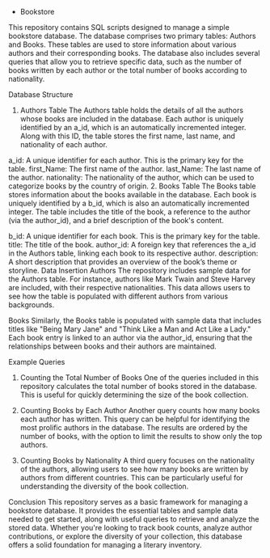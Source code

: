 * Bookstore




This repository contains SQL scripts designed to manage a simple bookstore database. The database comprises two primary tables: Authors and Books. These tables are used to store information about various authors and their corresponding books. The database also includes several queries that allow you to retrieve specific data, such as the number of books written by each author or the total number of books according to nationality.

Database Structure
1. Authors Table
The Authors table holds the details of all the authors whose books are included in the database. Each author is uniquely identified by an a_id, which is an automatically incremented integer. Along with this ID, the table stores the first name, last name, and nationality of each author.

a_id: A unique identifier for each author. This is the primary key for the table.
first_Name: The first name of the author.
last_Name: The last name of the author.
nationality: The nationality of the author, which can be used to categorize books by the country of origin.
2. Books Table
The Books table stores information about the books available in the database. Each book is uniquely identified by a b_id, which is also an automatically incremented integer. The table includes the title of the book, a reference to the author (via the author_id), and a brief description of the book's content.

b_id: A unique identifier for each book. This is the primary key for the table.
title: The title of the book.
author_id: A foreign key that references the a_id in the Authors table, linking each book to its respective author.
description: A short description that provides an overview of the book’s theme or storyline.
Data Insertion
Authors
The repository includes sample data for the Authors table. For instance, authors like Mark Twain and Steve Harvey are included, with their respective nationalities. This data allows users to see how the table is populated with different authors from various backgrounds.

Books
Similarly, the Books table is populated with sample data that includes titles like "Being Mary Jane" and "Think Like a Man and Act Like a Lady." Each book entry is linked to an author via the author_id, ensuring that the relationships between books and their authors are maintained.

Example Queries
1. Counting the Total Number of Books
One of the queries included in this repository calculates the total number of books stored in the database. This is useful for quickly determining the size of the book collection.

2. Counting Books by Each Author
Another query counts how many books each author has written. This query can be helpful for identifying the most prolific authors in the database. The results are ordered by the number of books, with the option to limit the results to show only the top authors.

3. Counting Books by Nationality
A third query focuses on the nationality of the authors, allowing users to see how many books are written by authors from different countries. This can be particularly useful for understanding the diversity of the book collection.

Conclusion
This repository serves as a basic framework for managing a bookstore database. It provides the essential tables and sample data needed to get started, along with useful queries to retrieve and analyze the stored data. Whether you're looking to track book counts, analyze author contributions, or explore the diversity of your collection, this database offers a solid foundation for managing a literary inventory.


